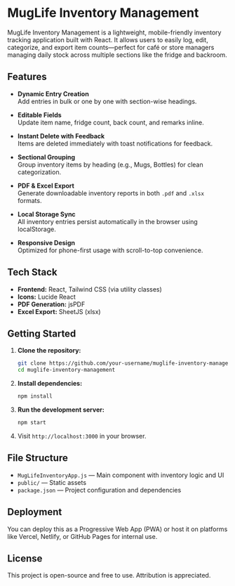 # MugLife Inventory Management

MugLife Inventory Management is a lightweight, mobile-friendly inventory tracking application built with React. It allows users to easily log, edit, categorize, and export item counts—perfect for café or store managers managing daily stock across multiple sections like the fridge and backroom.

## Features

- **Dynamic Entry Creation**  
  Add entries in bulk or one by one with section-wise headings.

- **Editable Fields**  
  Update item name, fridge count, back count, and remarks inline.

- **Instant Delete with Feedback**  
  Items are deleted immediately with toast notifications for feedback.

- **Sectional Grouping**  
  Group inventory items by heading (e.g., Mugs, Bottles) for clean categorization.

- **PDF & Excel Export**  
  Generate downloadable inventory reports in both `.pdf` and `.xlsx` formats.

- **Local Storage Sync**  
  All inventory entries persist automatically in the browser using localStorage.

- **Responsive Design**  
  Optimized for phone-first usage with scroll-to-top convenience.

## Tech Stack

- **Frontend:** React, Tailwind CSS (via utility classes)
- **Icons:** Lucide React
- **PDF Generation:** jsPDF
- **Excel Export:** SheetJS (xlsx)

## Getting Started

1. **Clone the repository:**
   ```bash
   git clone https://github.com/your-username/muglife-inventory-management.git
   cd muglife-inventory-management
   ```

2. **Install dependencies:**
   ```bash
   npm install
   ```

3. **Run the development server:**
   ```bash
   npm start
   ```

4. Visit `http://localhost:3000` in your browser.

## File Structure

- `MugLifeInventoryApp.js` — Main component with inventory logic and UI
- `public/` — Static assets
- `package.json` — Project configuration and dependencies

## Deployment

You can deploy this as a Progressive Web App (PWA) or host it on platforms like Vercel, Netlify, or GitHub Pages for internal use.

## License

This project is open-source and free to use. Attribution is appreciated.